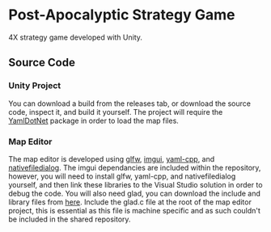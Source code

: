 # Post-Apocalyptic Strategy Game
4X strategy game developed with Unity.

## Source Code
### Unity Project
You can download a build from the releases tab, or download the source code, inspect it, and build it yourself. The project will require the [YamlDotNet](https://assetstore.unity.com/packages/tools/integration/yamldotnet-for-unity-36292) package in order to load the map files. 

### Map Editor
The map editor is developed using [glfw](https://www.glfw.org/), [imgui](https://github.com/ocornut/imgui), [yaml-cpp](https://github.com/jbeder/yaml-cpp), and [nativefiledialog](https://github.com/mlabbe/nativefiledialog). The imgui dependancies are included within the repository, however, you will need to install glfw, yaml-cpp, and nativefiledialog yourself, and then link these libraries to the Visual Studio solution in order to debug the code. You will also need glad, you can download the include and library files from [here](https://glad.dav1d.de/). Include the glad.c file at the root of the map editor project, this is essential as this file is machine specific and as such couldn't be included in the shared repository.